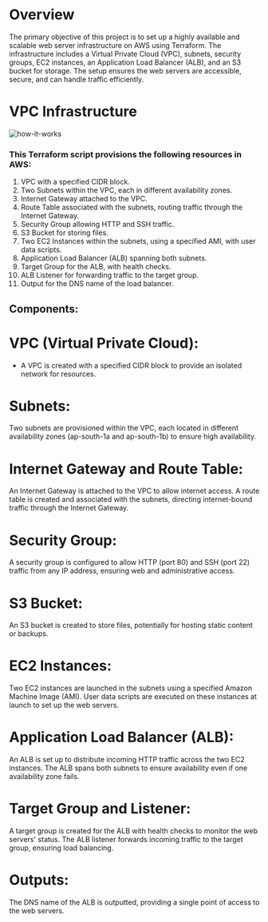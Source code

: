# Overview

The primary objective of this project is to set up a highly available and scalable web server infrastructure on AWS using Terraform. The infrastructure includes a Virtual Private Cloud (VPC), subnets, security groups, EC2 instances, an Application Load Balancer (ALB), and an S3 bucket for storage. The setup ensures the web servers are accessible, secure, and can handle traffic efficiently.


# VPC Infrastructure

![how-it-works](https://github.com/user-attachments/assets/59602158-0baf-4ccb-a401-3342ab73ddaa)


### This Terraform script provisions the following resources in AWS:

1. VPC with a specified CIDR block.
2. Two Subnets within the VPC, each in different availability zones.
3. Internet Gateway attached to the VPC.
4. Route Table associated with the subnets, routing traffic through the Internet Gateway.
5. Security Group allowing HTTP and SSH traffic.
6. S3 Bucket for storing files.
7. Two EC2 Instances within the subnets, using a specified AMI, with user data scripts.
8. Application Load Balancer (ALB) spanning both subnets.
9. Target Group for the ALB, with health checks.
10. ALB Listener for forwarding traffic to the target group.
11. Output for the DNS name of the load balancer.

## Components:

# VPC (Virtual Private Cloud):

* A VPC is created with a specified CIDR block to provide an isolated network for resources.

# Subnets:

Two subnets are provisioned within the VPC, each located in different availability zones (ap-south-1a and ap-south-1b) to ensure high availability.

# Internet Gateway and Route Table:

An Internet Gateway is attached to the VPC to allow internet access.
A route table is created and associated with the subnets, directing internet-bound traffic through the Internet Gateway.

# Security Group:

A security group is configured to allow HTTP (port 80) and SSH (port 22) traffic from any IP address, ensuring web and administrative access.

# S3 Bucket:

An S3 bucket is created to store files, potentially for hosting static content or backups.

# EC2 Instances:

Two EC2 instances are launched in the subnets using a specified Amazon Machine Image (AMI).
User data scripts are executed on these instances at launch to set up the web servers.

# Application Load Balancer (ALB):

An ALB is set up to distribute incoming HTTP traffic across the two EC2 instances.
The ALB spans both subnets to ensure availability even if one availability zone fails.

# Target Group and Listener:

A target group is created for the ALB with health checks to monitor the web servers' status.
The ALB listener forwards incoming traffic to the target group, ensuring load balancing.

# Outputs:

The DNS name of the ALB is outputted, providing a single point of access to the web servers.